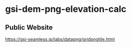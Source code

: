 # gsi-dem-png-elevation-calc
## Public Website

https://gsj-seamless.jp/labs/datapng/gridpngtile.html

